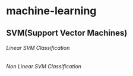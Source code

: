 # machine-learning

## SVM(Support Vector Machines)

###### Linear SVM Classification

###### Non Linear SVM Classification
